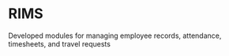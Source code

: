 # RIMS
Developed modules for managing employee records, attendance, timesheets, and travel requests
